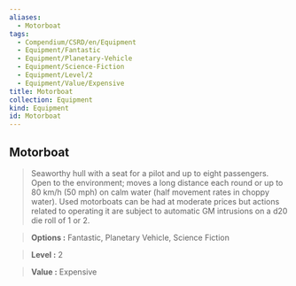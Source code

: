 ```yaml
---
aliases:
  - Motorboat
tags:
  - Compendium/CSRD/en/Equipment
  - Equipment/Fantastic
  - Equipment/Planetary-Vehicle
  - Equipment/Science-Fiction
  - Equipment/Level/2
  - Equipment/Value/Expensive
title: Motorboat
collection: Equipment
kind: Equipment
id: Motorboat
---
```

## Motorboat    
    
>Seaworthy hull with a seat for a pilot and up to eight passengers. Open to the environment; moves a long distance each round or up to 80 km/h (50 mph) on calm water (half movement rates in choppy water). Used motorboats can be had at moderate prices but actions related to operating it are subject to automatic GM intrusions on a d20 die roll of 1 or 2.    
> **Options :** Fantastic, Planetary Vehicle, Science Fiction    
> **Level :** 2    
> **Value :** Expensive
